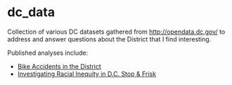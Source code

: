 # dc_data

Collection of various DC datasets gathered from http://opendata.dc.gov/ to address and answer questions about the District that I find interesting.

Published analyses include:

* [Bike Accidents in the District](https://gwarrenn.github.io/Bike-Accidents-in-The-District/)
* [Investigating Racial Inequity in D.C. Stop & Frisk](https://gwarrenn.github.io/Stop-and-Frisk-DC/)

